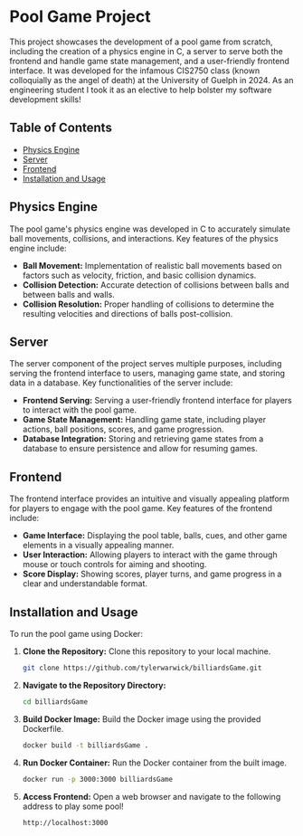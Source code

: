 # Pool Game Project

This project showcases the development of a pool game from scratch, including the creation of a physics engine in C, a server to serve both the frontend and handle game state management, and a user-friendly frontend interface. 
It was developed for the infamous CIS2750 class (known colloquially as the angel of death) at the University of Guelph in 2024. As an engineering student I took it as an elective to help bolster my software development skills!

## Table of Contents

- [Physics Engine](#physics-engine)
- [Server](#server)
- [Frontend](#frontend)
- [Installation and Usage](#installation-and-usage)

## Physics Engine

The pool game's physics engine was developed in C to accurately simulate ball movements, collisions, and interactions. Key features of the physics engine include:

- **Ball Movement:** Implementation of realistic ball movements based on factors such as velocity, friction, and basic collision dynamics.
- **Collision Detection:** Accurate detection of collisions between balls and between balls and walls.
- **Collision Resolution:** Proper handling of collisions to determine the resulting velocities and directions of balls post-collision.

## Server

The server component of the project serves multiple purposes, including serving the frontend interface to users, managing game state, and storing data in a database. Key functionalities of the server include:

- **Frontend Serving:** Serving a user-friendly frontend interface for players to interact with the pool game.
- **Game State Management:** Handling game state, including player actions, ball positions, scores, and game progression.
- **Database Integration:** Storing and retrieving game states from a database to ensure persistence and allow for resuming games.

## Frontend

The frontend interface provides an intuitive and visually appealing platform for players to engage with the pool game. Key features of the frontend include:

- **Game Interface:** Displaying the pool table, balls, cues, and other game elements in a visually appealing manner.
- **User Interaction:** Allowing players to interact with the game through mouse or touch controls for aiming and shooting.
- **Score Display:** Showing scores, player turns, and game progress in a clear and understandable format.

## Installation and Usage

To run the pool game using Docker:

1. **Clone the Repository:** Clone this repository to your local machine.
   ```bash
   git clone https://github.com/tylerwarwick/billiardsGame.git

2. **Navigate to the Repository Directory:** 
   ```bash
   cd billiardsGame

3. **Build Docker Image:** Build the Docker image using the provided Dockerfile.
   ```bash
   docker build -t billiardsGame .

4. **Run Docker Container:** Run the Docker container from the built image.
   ```bash
   docker run -p 3000:3000 billiardsGame

5. **Access Frontend:** Open a web browser and navigate to the following address to play some pool!
   ```plaintext
   http://localhost:3000
